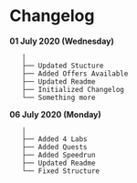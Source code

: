 # Changelog

**01 July 2020 (Wednesday)**

       │
       ├── Updated Stucture
       ├── Added Offers Available
       ├── Updated Readme
       ├── Initialized Changelog
       └── Something more

**06 July 2020 (Monday)**

       │
       ├── Added 4 Labs
       ├── Added Quests
       ├── Added Speedrun
       ├── Updated Readme
       └── Fixed Structure
